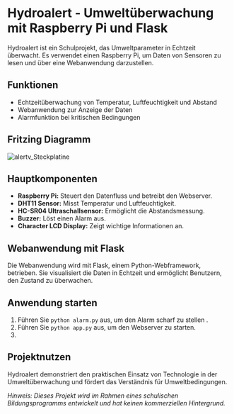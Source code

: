 # Hydroalert - Umweltüberwachung mit Raspberry Pi und Flask

Hydroalert ist ein Schulprojekt, das Umweltparameter in Echtzeit überwacht. Es verwendet einen Raspberry Pi, um Daten von Sensoren zu lesen und über eine Webanwendung darzustellen.

## Funktionen

- Echtzeitüberwachung von Temperatur, Luftfeuchtigkeit und Abstand
- Webanwendung zur Anzeige der Daten
- Alarmfunktion bei kritischen Bedingungen


## Fritzing Diagramm

![alertv_Steckplatine](https://github.com/LionC0dingZion/Hydroalert/assets/142108023/0cc95e36-192a-4df1-b95e-0f55184f3f83)

## Hauptkomponenten

- **Raspberry Pi:** Steuert den Datenfluss und betreibt den Webserver.
- **DHT11 Sensor:** Misst Temperatur und Luftfeuchtigkeit.
- **HC-SR04 Ultraschallsensor:** Ermöglicht die Abstandsmessung.
- **Buzzer:** Löst einen Alarm aus.
- **Character LCD Display:** Zeigt wichtige Informationen an.

## Webanwendung mit Flask

Die Webanwendung wird mit Flask, einem Python-Webframework, betrieben. Sie visualisiert die Daten in Echtzeit und ermöglicht Benutzern, den Zustand zu überwachen.

## Anwendung starten

1. Führen Sie `python alarm.py` aus, um den Alarm scharf zu stellen .
2. Führen Sie `python app.py` aus, um den Webserver zu starten.
3.    

## Projektnutzen

Hydroalert demonstriert den praktischen Einsatz von Technologie in der Umweltüberwachung und fördert das Verständnis für Umweltbedingungen.

*Hinweis: Dieses Projekt wird im Rahmen eines schulischen Bildungsprogramms entwickelt und hat keinen kommerziellen Hintergrund.*
